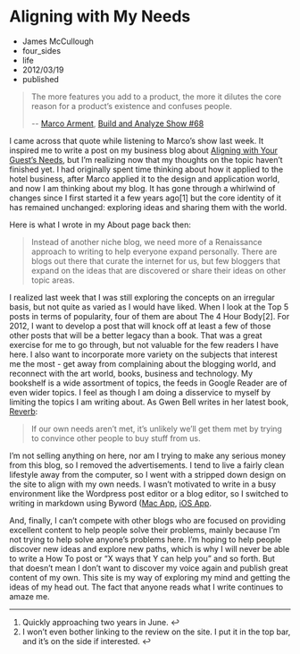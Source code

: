 # Aligning with My Needs
- James McCullough
- four_sides
- life
- 2012/03/19
- published

>The more features you add to a product, the more it dilutes the core reason for a product’s existence and confuses people.
> 
> -- [Marco Arment](http://www.marco.org), [Build and Analyze Show #68](http://www.5by5.tv/buildanalyze/68)

I came across that quote while listening to Marco’s show last week. It inspired me to write a post on my business blog about [Aligning with Your Guest’s Needs](http://foursidesconsulting.com/2012/03/aligning-with-your-guests-needs/), but I’m realizing now that my thoughts on the topic haven’t finished yet. I had originally spent time thinking about how it applied to the hotel business, after Marco applied it to the design and application world, and now I am thinking about my blog. It has gone through a whirlwind of changes since I first started it a few years ago[1] but the core identity of it has remained unchanged: exploring ideas and sharing them with the world. 

Here is what I wrote in my About page back then: 

> Instead of another niche blog, we need more of a Renaissance approach to writing to help everyone expand personally. There are blogs out there that curate the internet for us, but few bloggers that expand on the ideas that are discovered or share their ideas on other topic areas.

I realized last week that I was still exploring the concepts on an irregular basis, but not quite as varied as I would have liked. When I look at the Top 5 posts in terms of popularity, four of them are about The 4 Hour Body[2]. For 2012, I want to develop a post that will knock off at least a few of those other posts that will be a better legacy than a book. That was a great exercise for me to go through, but not valuable for the few readers I have here. I also want to incorporate more variety on the subjects that interest me the most - get away from complaining about the blogging world, and reconnect with the art world, books, business and technology. My bookshelf is a wide assortment of topics, the feeds in Google Reader are of even wider topics. I feel as though I am doing a disservice to myself by limiting the topics I am writing about. As Gwen Bell writes in her latest book, [Reverb](/2012/03/two-writers-two-products-for-entrepreneurs-and-small-biz/): 

>If our own needs aren’t met,  it’s unlikely we’ll get them met by trying to convince other people to buy stuff from us.

I’m not selling anything on here, nor am I trying to make any serious money from this blog, so I removed the advertisements. I tend to live a fairly clean lifestyle away from the computer, so I went with a stripped down design on the site to align with my own needs. I wasn’t motivated to write in a busy environment like the Wordpress post editor or a blog editor, so I switched to writing in markdown using Byword ([Mac App](https://itunes.apple.com/ca/app/byword/id420212497?mt=12&uo=4&at=10l4Qt "Byword | Mac App"), [iOS App](https://itunes.apple.com/ca/app/byword/id482063361?mt=8&uo=4&at=10l4Qt "Byword | iOS App"). 

And, finally, I can’t compete with other blogs who are focused on providing excellent content to help people solve their problems, mainly because I’m not trying to help solve anyone’s problems here. I’m hoping to help people discover new ideas and explore new paths, which is why I will never be able to write a How To post or “X ways that Y can help you” and so forth. But that doesn’t mean I don’t want to discover my voice again and publish great content of my own. This site is my way of exploring my mind and getting the ideas of my head out. The fact that anyone reads what I write continues to amaze me. 

* * *

  1. Quickly approaching two years in June.  ↩
  2. I won’t even bother linking to the review on the site. I put it in the top bar, and it’s on the side if interested.  ↩